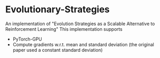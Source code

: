 # Evolutionary-Strategies
An implementation of "Evolution Strategies as a Scalable Alternative to Reinforcement Learning"
This implementation supports
- PyTorch-GPU
- Compute gradients w.r.t. mean and standard deviation (the original paper used a constant standard deviation)
